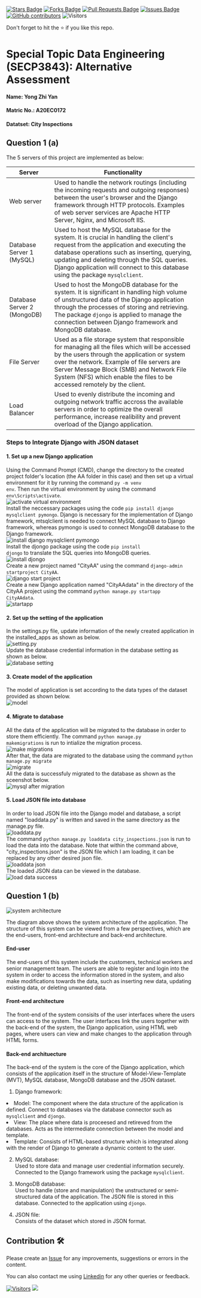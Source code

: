 <a href="https://github.com/drshahizan/SECP3843/stargazers"><img src="https://img.shields.io/github/stars/drshahizan/SECP3843" alt="Stars Badge"/></a>
<a href="https://github.com/drshahizan/SECP3843/network/members"><img src="https://img.shields.io/github/forks/drshahizan/SECP3843" alt="Forks Badge"/></a>
<a href="https://github.com/drshahizan/SECP3843/pulls"><img src="https://img.shields.io/github/issues-pr/drshahizan/SECP3843" alt="Pull Requests Badge"/></a>
<a href="https://github.com/drshahizan/SECP3843/issues"><img src="https://img.shields.io/github/issues/drshahizan/SECP3843" alt="Issues Badge"/></a>
<a href="https://github.com/drshahizan/SECP3843/graphs/contributors"><img alt="GitHub contributors" src="https://img.shields.io/github/contributors/drshahizan/SECP3843?color=2b9348"></a>
![Visitors](https://api.visitorbadge.io/api/visitors?path=https%3A%2F%2Fgithub.com%2Fdrshahizan%2FSECP3843&labelColor=%23d9e3f0&countColor=%23697689&style=flat)


Don't forget to hit the :star: if you like this repo.

# Special Topic Data Engineering (SECP3843): Alternative Assessment

#### Name: Yong Zhi Yan
#### Matric No.: A20EC0172
#### Datatset: City Inspections	

## Question 1 (a)
The 5 servers of this project are implemented as below:
<table>
  <thead>
    <th>Server</th>
    <th>Functionality</th>
  </thead>
  <tbody>
    <tr>
      <td>Web server</td>
      <td>Used to handle the network routings (including the incoming requests and outgoing responses) between the user's browser and the Django framework through HTTP protocols. Examples of web server services are Apache HTTP Server, Nginx, and Microsoft IIS.</td>
    </tr>
    <tr>
      <td>Database Server 1 (MySQL)</td>
      <td>Used to host the MySQL database for the system. It is crucial in handling the client's request from the application and executing the database operations such as inserting, querying, updating and deleting through the SQL queries. Django application will connect to this database using the package <code>mysqlclient</code>.</td>
    </tr>
    <tr>
      <td>Database Server 2 (MongoDB)</td>
      <td>Used to host the MongoDB database for the system. It is significant in handling high volume of unstructured data of the Django application through the processes of storing and retrieving. The package <code>djongo</code> is applied to manage the connection between Django framework and MongoDB database.</td>
    </tr>
    <tr>
      <td>File Server</td>
      <td>Used as a file storage system that responsible for managing all the files which will be accessed by the users through the application or system over the network. Example of file servers are Server Message Block (SMB) and Network File System (NFS) which enable the files to be accessed remotely by the client.</td>
    </tr>
    <tr>
      <td>Load Balancer</td>
      <td>Used to evenly distribute the incoming and outgoing network traffic accross the available servers in order to optimize the overall performance, increase realibility and prevent overload of the Django application. </td>
    </tr>
  </tbody>
</table>

### Steps to Integrate Django with JSON dataset
#### 1. Set up a new Django application
Using the Command Prompt (CMD), change the directory to the created project folder's location (the AA folder in this case) and then set up a virtual environment for it by running the command <code>py -m venv env</code>. Then run the virtual environment by using the command <code>env\Scripts\activate</code>. <br>
<img src="./files/images/Screenshot%202023-06-27%20153108.png" alt="activate virtual environment"><br>
Install the neccessary packages using the code <code>pip install django mysqlclient pymongo</code>. Django is necessary for the implementation of Django framework, mtsqlclient is needed to connect MySQL database to Django framework, whereas pymongo is used to connect MongoDB database to the Django framework.<br>
<img src="./files/images/Screenshot%202023-06-27%20153218.png" alt="install django mysqlclient pymongo"><br>
Install the djongo package using the code <code>pip install djongo</code> to translate the SQL queries into MongoDB queries. <br>
<img src="./files/images/Screenshot%202023-06-27%20153237.png" alt="install djongo"><br>
Create a new project named "CityAA" using the command <code>django-admin startproject CityAA</code>. <br>
<img src="./files/images/Screenshot%202023-06-27%20153149.png" alt="django start project"><br>
Create a new Django application named "CityAAdata" in the directory of the CityAA project using the command <code>python manage.py startapp CityAAdata</code>. <br>
<img src="./files/images/Screenshot%202023-06-27%20153205.png" alt="startapp"><br>

#### 2. Set up the setting of the application
In the settings.py file, update information of the newly created application in the installed_apps as shown as below. <br>
<img src="./files/images/Screenshot%202023-06-27%20164105.png" alt="setting.py"><br>
Update the database credential information in the database setting as shown as below. <br>
<img src="./files/images/Screenshot%202023-06-28%20015242.png" alt="database setting"><br>

#### 3. Create model of the application
The model of application is set according to the data types of the dataset provided as shown below. <br>
<img src="./files/images/Screenshot%202023-06-28%20153939.png" alt="model"><br>

#### 4. Migrate to database
All the data of the application will be migrated to the database in order to store them efficiently. The command <code>python manage.py makemigrations</code> is run to intialize the migration process. <br>
<img src="./files/images/Screenshot%202023-06-28%20015411.png" alt="make migrations"><br>
After that, the data are migrated to the database using the command <code>python manage.py migrate</code><br>
<img src="./files/images/Screenshot%202023-06-28%20015441.png" alt="migrate"><br>
All the data is successfuly migrated to the database as shown as the sceenshot below.<br>
<img src="./files/images/Screenshot%202023-06-28%20015852.png" alt="mysql after migration"><br>

#### 5. Load JSON file into database
In order to load JSON file into the Django model and database, a script named "loaddata.py" is written and saved in the same directory as the manage.py file. <br>
<img src="./files/images/Screenshot%202023-06-28%20153924.png" alt="loaddata.py"><br>
The command <code>python manage.py loaddata city_inspections.json</code> is run to load the data into the database. Note that within the command above, "city_inspections.json" is the JSON file which I am loading, it can be replaced by any other desired json file. <br>
<img src="./files/images/Screenshot%202023-06-28%20162050.png" alt="loaddata json"><br>
The loaded JSON data can be viewed in the database. <br>
<img src="./files/images/Screenshot%202023-06-28%20162035.png" alt="load data success"><br>


## Question 1 (b)
<img src="./files/images/use%20case%20diagram%20(current%20system)%20-%20Page%203.png" alt="system architecture"><br>

The diagram above shows the system architecture of the application. The structure of this system can be viewed from a few perspectives, which are the end-users, front-end architecture and back-end architecture. 

#### End-user
The end-users of this system include the customers, technical workers and senior management team. The users are able to register and login into the system in order to access the information stored in the system, and also make modifications towards the data, such as inserting new data, updating existing data, or deleting unwanted data. 

#### Front-end architecture
The front-end of the system consisits of the user interfaces where the users can access to the system. The user interfaces link the users together with the back-end of the system, the Django application, using HTML web pages, where users can view and make changes to the application through HTML forms. 

#### Back-end archituecture
The back-end of the system is the core of the Django application, which consists of the application itself in the structure of Model-View-Template (MVT), MySQL database, MongoDB database and the JSON dataset. 

1. Django framework: <br>
<li>Model: The component where the data structure of the application is defined. Connect to databases via the database connector such as <code>mysqlclient</code> and <code>djongo</code>. </li>
<li>View: The place where data is proceesed and retireved from the databases. Acts as the intermediate connection between the model and template. </li>
<li>Template: Consists of HTML-based structure which is integrated along with the render of Django to generate a dynamic content to the user. </li>

2. MySQL database: <br>
Used to store data and manage user credential information securely. Connected to the Django framework using the package <code>mysqlclient</code>.

3. MongoDB database: <br>
Used to handle (store and manipulation) the unstructured or semi-structured data of the application. The JSON file is stored in this database. Connected to the application using <code>djongo</code>.

4. JSON file: <br>
Consists of the dataset which stored in JSON format. 




## Contribution 🛠️
Please create an [Issue](https://github.com/drshahizan/special-topic-data-engineering/issues) for any improvements, suggestions or errors in the content.

You can also contact me using [Linkedin](https://www.linkedin.com/in/drshahizan/) for any other queries or feedback.

[![Visitors](https://api.visitorbadge.io/api/visitors?path=https%3A%2F%2Fgithub.com%2Fdrshahizan&labelColor=%23697689&countColor=%23555555&style=plastic)](https://visitorbadge.io/status?path=https%3A%2F%2Fgithub.com%2Fdrshahizan)
![](https://hit.yhype.me/github/profile?user_id=81284918)



